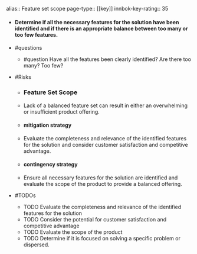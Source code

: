 alias:: Feature set scope
page-type:: [[key]]
innbok-key-rating:: 35
- #### Determine if all the necessary features for the solution have been identified and if there is an appropriate balance between too many or too few features.
- #questions
  - #question Have all the features been clearly identified? Are there too many? Too few?
- #Risks

  - ### Feature Set Scope
  - Lack of a balanced feature set can result in either an overwhelming or insufficient product offering.
  - #### mitigation strategy
  - Evaluate the completeness and relevance of the identified features for the solution and consider customer satisfaction and competitive advantage.
  - #### contingency strategy
  - Ensure all necessary features for the solution are identified and evaluate the scope of the product to provide a balanced offering.
- #TODOs
  - TODO Evaluate the completeness and relevance of the identified features for the solution
  - TODO  Consider the potential for customer satisfaction and competitive advantage
  - TODO Evaluate the scope of the product
  - TODO  Determine if it is focused on solving a specific problem or dispersed.


